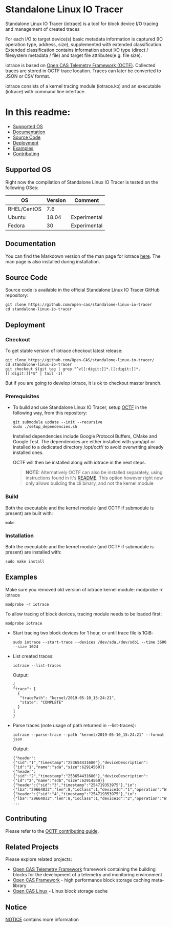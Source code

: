 # Standalone Linux IO Tracer

Standalone Linux IO Tracer (iotrace) is a tool for block device I/O tracing
and management of created traces

For each I/O to target device(s) basic metadata information is captured
(IO operation type, address, size), supplemented with extended
classification. Extended classification contains information about I/O type
(direct / filesystem metadata / file) and target file attributes(e.g. file
size).

iotrace is based on [Open CAS Telemetry Framework (OCTF)](https://github.com/Open-CAS/open-cas-telemetry-framework). Collected traces are stored in OCTF trace
location. Traces can later be converted to JSON or CSV format.

iotrace consists of a kernel tracing module (iotrace.ko) and an executable
(iotrace) with command line interface.

# In this readme:

* [Supported OS](#os_support)
* [Documentation](#documentation)
* [Source Code](#source)
* [Deployment](#deployment)
* [Examples](#examples)
* [Contributing](#contributing)

<a id="os_support"></a>

## Supported OS

Right now the compilation of Standalone Linux IO Tracer is tested on the
following OSes:

|OS                            | Version           | Comment           
|------------------------------|-------------------|-------------------
|RHEL/CentOS                   | 7.6               |               
|Ubuntu                        | 18.04             | Experimental             
|Fedora                        | 30                | Experimental             

<a id="documentation"></a>

## Documentation

You can find the Markdown version of the man page for iotrace [here](https://github.com/Open-CAS/standalone-linux-io-tracer/blob/master/doc/man/MAN.md).
The man page is also installed during installation.

<a id="source"></a>

## Source Code

Source code is available in the official Standalone Linux IO Tracer GitHub repository:

~~~{.sh}
git clone https://github.com/open-cas/standalone-linux-io-tracer
cd standalone-linux-io-tracer
~~~

<a id="deployment"></a>

## Deployment

### Checkout
To get stable version of iotrace checkout latest release:
  
~~~{.sh} 
git clone https://github.com/Open-CAS/standalone-linux-io-tracer/
cd standalone-linux-io-tracer
git checkout $(git tag | grep "^v[[:digit:]]*.[[:digit:]]*.[[:digit:]]*$" | tail -1)
~~~

But if you are going to develop iotrace, it is ok to checkout master branch.

### Prerequisites

* To build and use Standalone Linux IO Tracer, setup [OCTF](https://github.com/Open-CAS/open-cas-telemetry-framework) in the following way, from this repository:

  ~~~{.sh}
  git submodule update --init --recursive
  sudo ./setup_dependencies.sh
  ~~~

  Installed dependencies include Google Protocol Buffers, CMake and Google Test.
  The dependencies are either installed with yum/apt or installed to a dedicated directory /opt/octf/ to avoid overwriting already installed ones.

  OCTF will then be installed along with iotrace in the next steps.

  > **NOTE:**  Alternatively OCTF can also be installed separately, using instructions found in it's [README](https://github.com/Open-CAS/open-cas-telemetry-framework/blob/master/README.md). This option however right now only allows building the cli binary, and not the kernel module


### Build

Both the executable and the kernel module (and OCTF if submodule is present) are built with:
~~~{.sh}
make
~~~

### Installation

Both the executable and the kernel module (and OCTF if submodule is present) are installed with:
~~~{.sh}
sudo make install
~~~

<a id="examples"></a>

## Examples

Make sure you removed old version of iotrace kernel module: modprobe -r iotrace
~~~{.sh}
modprobe -r iotrace
~~~

To allow tracing of block devices, tracing module needs to be loaded first:
~~~{.sh}
modprobe iotrace
~~~

* Start tracing two block devices for 1 hour, or until trace file is 1GiB:
  ~~~{.sh}
  sudo iotrace --start-trace --devices /dev/sda,/dev/sdb1 --time 3600 --size 1024
  ~~~

* List created traces:

  ~~~{.sh}
  iotrace --list-traces
  ~~~

  Output:

  ~~~{.sh}
  {
  "trace": [
    {
     "tracePath": "kernel/2019-05-10_15:24:21",
     "state": "COMPLETE"
    }
  ]
  }
  ~~~

* Parse traces (note usage of path returned in --list-traces):

  ~~~{.sh}
  iotrace --parse-trace --path "kernel/2019-05-10_15:24:21" --format json
  ~~~

  Output:

  ~~~{.sh}
  {"header":{"sid":"1","timestamp":"253654431680"},"deviceDescription":{"id":"1","name":"sda","size":62914560}}
  {"header":{"sid":"2","timestamp":"253654431680"},"deviceDescription":{"id":"2","name":"sdb","size":62914560}}
  {"header":{"sid":"3","timestamp":"254719353975"},"io":{"lba":"29664032","len":8,"ioClass":1,"deviceId":"1","operation":"Write","flush":false,"fua":false}}
  {"header":{"sid":"4","timestamp":"254719353975"},"io":{"lba":"29664032","len":8,"ioClass":1,"deviceId":"2","operation":"Write","flush":false,"fua":false}}
  ...
  ~~~


<a id="contributing"></a>

## Contributing

Please refer to the [OCTF contributing guide](https://github.com/Open-CAS/open-cas-telemetry-framework/blob/master/CONTRIBUTING.md).

<a id="related_projects"></a>

## Related Projects
Please explore related projects:
* [Open CAS Telemetry Framework](https://github.com/Open-CAS/open-cas-telemetry-framework) framework containing the building blocks for the development of a telemetry and monitoring environment
* [Open CAS Framework](https://github.com/Open-CAS/ocf) - high performance block
storage caching meta-library
* [Open CAS Linux](https://github.com/Open-CAS/open-cas-linux) - Linux block storage cache

<a id="notice"></a>

## Notice
[NOTICE](https://github.com/Open-CAS/standalone-linux-io-tracer/blob/master/doc/NOTICE) contains more information
